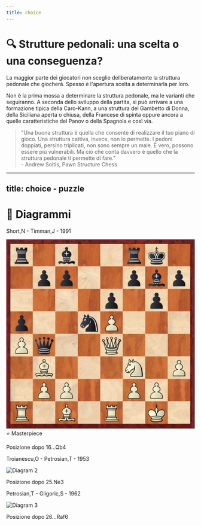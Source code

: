 ```yaml
---
title: choice
---
```


# 🔍 Strutture pedonali: una scelta o una conseguenza?

<div class="mt-6 text-left">
  <p class="text-lg text-gray-500 leading-relaxed">
    La maggior parte dei giocatori non sceglie deliberatamente la struttura pedonale che giocherà. Spesso è l'apertura scelta a determinarla per loro.
  </p>
  <p class="text-lg text-gray-500 leading-relaxed mt-4"> Non è la prima mossa a determinare la struttura pedonale, ma le varianti che seguiranno. A seconda dello sviluppo della partita, si può arrivare a una formazione tipica della Caro-Kann, a una struttura del Gambetto di Donna, della Siciliana aperta o chiusa, della Francese di spinta oppure ancora a quelle caratteristiche del Panov o della Spagnola e così via. </p>
  <blockquote class="border-l-4 border-blue-500 pl-4 text-gray-500">
    "Una buona struttura è quella che consente di realizzare il tuo piano di gioco. Una struttura cattiva, invece, non lo permette. I pedoni doppiati, persino triplicati, non sono sempre un male. È vero, possono essere più vulnerabili. Ma ciò che conta davvero è quello che la struttura pedonale ti permette di fare."
    <footer class="text-sm text-gray-500 mt-2">- Andrew Soltis, Pawn Structure Chess</footer>
  </blockquote>
</div>

<Footer />

---
title: choice - puzzle
---

# 🧩 Diagrammi 

<div class="grid grid-cols-3 gap-4 items-center justify-center mt-12">
  <div v-click="1" class="flex flex-col items-center">
    <p class="text-sm font-semibold text-gray-500">Short,N - Timman,J - 1991</p>
    <div class="relative flex flex-col items-center">
        <img src="../images/short-timman-1991.jpg" alt="Diagram 1" class="w-48 h-48 object-cover rounded-lg shadow-md border-2 border-gray-300" />
        <span class="absolute -top-3 px-2 pl-1.5 py-0.5 bg-blue-500 text-white text-[9px] font-semibold rounded-full flex items-center shadow-md">
            ⭐ Masterpiece
        </span>
    </div>
    <p class="mt-2 text-xs">Posizione dopo 16...Qb4</p>
  </div>  
  <div v-click="2" class="flex flex-col items-center">
    <p class="text-sm font-semibold text-gray-500">Troianescu,O - Petrosian,T - 1953</p>
    <img src="../images/troianescu-petrosian.jpg" alt="Diagram 2" class="w-48 h-48 object-cover rounded-lg shadow-md border-2 border-gray-300" />
    <p class="mt-2 text-xs">Posizione dopo 25.Ne3</p>
  </div>
  <div v-click="3" class="flex flex-col items-center">
    <p class="text-sm font-semibold text-gray-500">Petrosian,T - Gligoric,S - 1962</p>
    <img src="../images/petrosian-gligoric.jpg" alt="Diagram 3" class="w-48 h-48 object-cover rounded-lg shadow-md border-2 border-gray-300" />
    <p class="mt-2 text-xs">Posizione dopo 26...Raf6</p>
  </div>  
</div>

<Footer />
